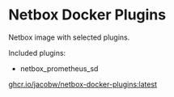 # Netbox Docker Plugins

Netbox image with selected plugins.

Included plugins:
- netbox_prometheus_sd

[ghcr.io/jacobw/netbox-docker-plugins:latest](ghcr.io/jacobw/netbox-docker-plugins:latest)